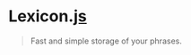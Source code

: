 # Lexicon.[js](https://developer.mozilla.org/en/docs/JavaScript)

> Fast and simple storage of your phrases.

